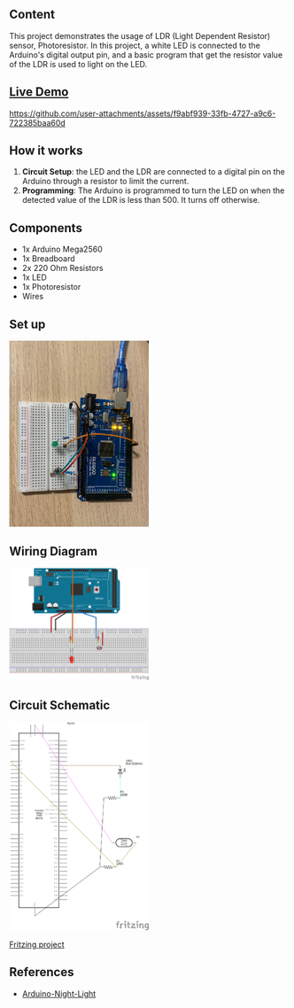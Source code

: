 ## Content 

This project demonstrates the usage of LDR (Light Dependent Resistor) sensor, Photoresistor. In this project, a white LED is connected to the Arduino's digital output pin, and a basic program that get the resistor value of the LDR is used to light on the LED.

## [Live Demo](./assets/light-night.mp4)

https://github.com/user-attachments/assets/f9abf939-33fb-4727-a9c6-722385baa60d

## How it works
1. **Circuit Setup**: the LED and the LDR are connected to a digital pin on the Arduino through a resistor to limit the current. 
2. **Programming**: The Arduino is programmed to turn the LED on when the detected value of the LDR is less than 500. It turns off otherwise.

## Components
- 1x Arduino Mega2560 
- 1x Breadboard
- 2x 220 Ohm Resistors
- 1x LED
- 1x Photoresistor
- Wires

## Set up
<img src="./assets/night-light.jpg" width="50%" hight="50%"> 

</br>

## Wiring Diagram

<img src="./assets/breadboard-night-light.svg" width="50%" hight="50%"> 

## Circuit Schematic

<img src="./assets/schematic-night-light.svg" width="50%" hight="50%"> 

[Fritzing project](./assets/night-light.fzz)

## References
- [Arduino-Night-Light](https://www.instructables.com/Arduino-Night-Light)

